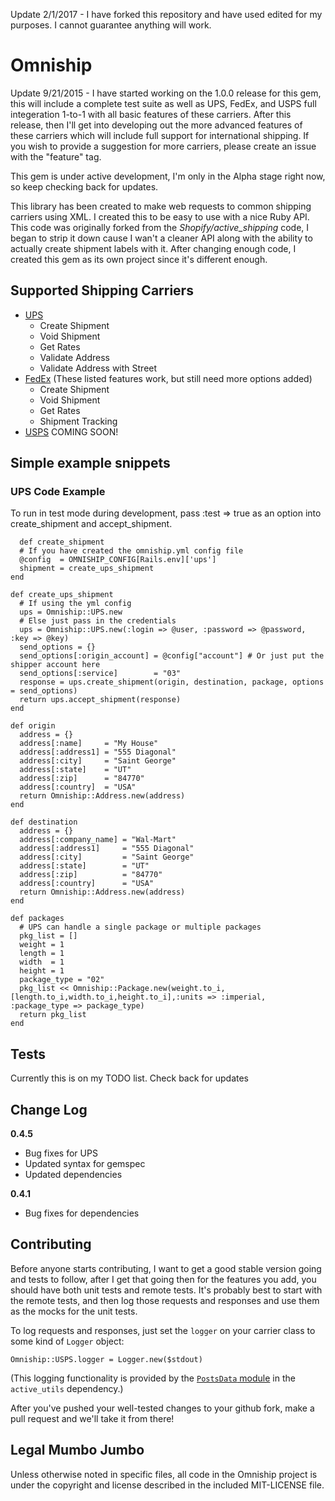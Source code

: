 
Update 2/1/2017 - I have forked this repository and have used edited for my purposes. I cannot guarantee anything will work.

# Omniship

Update 9/21/2015 - I have started working on the 1.0.0 release for this gem, this will include a complete test suite as well as UPS, FedEx, and USPS full integeration 1-to-1 with all basic features of these carriers.  After this release, then I'll get into developing out the more advanced features of these carriers which will include full support for international shipping. If you wish to provide a suggestion for more carriers, please create an issue with the "feature" tag.

This gem is under active development, I'm only in the Alpha stage right now, so keep checking back for updates.

This library has been created to make web requests to common shipping carriers using XML.  I created this to be easy to use with a nice Ruby API.  This code was originally forked from the *Shopify/active_shipping* code, I began to strip it down cause I wan't a cleaner API along with the ability to actually create shipment labels with it.  After changing enough code, I created this gem as its own project since it's different enough.

## Supported Shipping Carriers

* [UPS](http://www.ups.com)
  - Create Shipment
  - Void Shipment
  - Get Rates
  - Validate Address
  - Validate Address with Street
* [FedEx](http://www.fedex.com) (These listed features work, but still need more options added)
  - Create Shipment
  - Void Shipment
  - Get Rates
  - Shipment Tracking
* [USPS](http://www.usps.com) COMING SOON!

## Simple example snippets
### UPS Code Example ###
To run in test mode during development, pass :test => true as an option
into create_shipment and accept_shipment.

      def create_shipment
      # If you have created the omniship.yml config file
      @config  = OMNISHIP_CONFIG[Rails.env]['ups']
      shipment = create_ups_shipment
    end

    def create_ups_shipment
      # If using the yml config
      ups = Omniship::UPS.new
      # Else just pass in the credentials
      ups = Omniship::UPS.new(:login => @user, :password => @password, :key => @key)
      send_options = {}
      send_options[:origin_account] = @config["account"] # Or just put the shipper account here
      send_options[:service]        = "03"
      response = ups.create_shipment(origin, destination, package, options = send_options)
      return ups.accept_shipment(response)
    end

    def origin
      address = {}
      address[:name]     = "My House"
      address[:address1] = "555 Diagonal"
      address[:city]     = "Saint George"
      address[:state]    = "UT"
      address[:zip]      = "84770"
      address[:country]  = "USA"
      return Omniship::Address.new(address)
    end

    def destination
      address = {}
      address[:company_name] = "Wal-Mart"
      address[:address1]     = "555 Diagonal"
      address[:city]         = "Saint George"
      address[:state]        = "UT"
      address[:zip]          = "84770"
      address[:country]      = "USA"
      return Omniship::Address.new(address)
    end

    def packages
      # UPS can handle a single package or multiple packages
      pkg_list = []
      weight = 1
      length = 1
      width  = 1
      height = 1
      package_type = "02"
      pkg_list << Omniship::Package.new(weight.to_i,[length.to_i,width.to_i,height.to_i],:units => :imperial, :package_type => package_type)
      return pkg_list
    end

## Tests

Currently this is on my TODO list. Check back for updates

## Change Log
**0.4.5**
* Bug fixes for UPS
* Updated syntax for gemspec
* Updated dependencies

**0.4.1**
* Bug fixes for dependencies

## Contributing

Before anyone starts contributing, I want to get a good stable version going and tests to follow, after I get that going then for the features you add, you should have both unit tests and remote tests. It's probably best to start with the remote tests, and then log those requests and responses and use them as the mocks for the unit tests.

To log requests and responses, just set the `logger` on your carrier class to some kind of `Logger` object:

    Omniship::USPS.logger = Logger.new($stdout)

(This logging functionality is provided by the [`PostsData` module](https://github.com/Shopify/active_utils/blob/master/lib/active_utils/common/posts_data.rb) in the `active_utils` dependency.)

After you've pushed your well-tested changes to your github fork, make a pull request and we'll take it from there!

## Legal Mumbo Jumbo

Unless otherwise noted in specific files, all code in the Omniship project is under the copyright and license described in the included MIT-LICENSE file.
